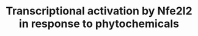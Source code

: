 ---
annotations:
- type: Pathway Ontology
  value: '"nuclear factor'
authors:
- MaintBot
- Ddigles
- Susan
- Mkutmon
- Eweitz
description: Based on [http://www.nature.com/nrc/journal/v3/n10/fig_tab/nrc1189_F4.html
  Surh, 2003, figure 4].
last-edited: 2021-05-11
organisms:
- Mus musculus
redirect_from:
- /index.php/Pathway:WP1245
- /instance/WP1245
schema-jsonld:
- '@context': https://schema.org/
  '@id': https://wikipathways.github.io/pathways/WP1245.html
  '@type': Dataset
  creator:
    '@type': Organization
    name: WikiPathways
  description: Based on [http://www.nature.com/nrc/journal/v3/n10/fig_tab/nrc1189_F4.html
    Surh, 2003, figure 4].
  keywords:
  - Mapk8
  - Maf
  - Pik3ca
  - Curcumin
  - Nqo1
  - Hmox1
  - Cebpb
  - Gclm
  - Sulforaphane
  - Aimp2
  - Prkca
  - Caffeic acid phenethyl ester
  - Ephb2
  - 6-HITC
  - Gsta2
  - Gclc
  - Nfe2l2
  - Keap1
  license: CC0
  name: Transcriptional activation by Nfe2l2 in response to phytochemicals
seo: CreativeWork
title: Transcriptional activation by Nfe2l2 in response to phytochemicals
wpid: WP1245
---